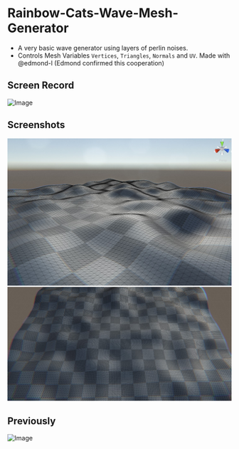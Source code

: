 # Rainbow-Cats-Wave-Mesh-Generator
 - A very basic wave generator using layers of perlin noises. 
 - Controls Mesh Variables `Vertices`, `Triangles`, `Normals` and `UV`. Made with @edmond-l (Edmond confirmed this cooperation)
## Screen Record
![Image](https://github.com/UxxHans/Rainbow-Cats-Cube-Wave-Generator/blob/main/Pic/Animation02.gif)
## Screenshots
![Image](https://github.com/UxxHans/Rainbow-Cats-Cube-Wave-Generator/blob/main/Pic/Mesh01.jpg)
![Image](https://github.com/UxxHans/Rainbow-Cats-Cube-Wave-Generator/blob/main/Pic/Mesh02.jpg)
## Previously
![Image](https://github.com/UxxHans/Rainbow-Cats-Cube-Wave-Generator/blob/main/Pic/Animation01.gif)
